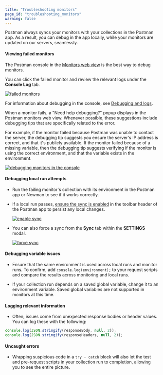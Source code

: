 ```yaml
---
title: "Troubleshooting monitors"
page_id: "troubleshooting_monitors"
warning: false
---
```


Postman always syncs your monitors with your collections in the Postman app. As a result, you can debug in the app locally, while your monitors are updated on our servers, seamlessly. 

#### Viewing failed monitors

The Postman console in the [Monitors web view](https://monitor.getpostman.com) is the best way to debug monitors. 

You can click the failed monitor and review the relevant logs under the **Console Log** tab. 

[![failed monitors](https://s3.amazonaws.com/postman-static-getpostman-com/postman-docs/WS-monitor-failed-1.png)](https://s3.amazonaws.com/postman-static-getpostman-com/postman-docs/WS-monitor-failed-1.png)

For information about debugging in the console, see [Debugging and logs](/docs/postman/sending_api_requests/debugging_and_logs).

When a monitor fails, a "Need help debugging?" popup displays in the Postman monitors web view. Whenever possible, these suggestions include debugging tips that are specifically related to the error. 

For example, if the monitor failed because Postman was unable to contact the server, the debugging tip suggests you ensure the server's IP address is correct, and that it's publicly available.  If the monitor failed because of a missing variable, then the debugging tip suggests verifying if the monitor is using the correct environment, and that the variable exists in the environment.

[![debugging monitors in the console](https://s3.amazonaws.com/postman-static-getpostman-com/postman-docs/WS-monitoring-debugging-1.png)](https://s3.amazonaws.com/postman-static-getpostman-com/postman-docs/WS-monitoring-debugging-1.png)


#### Debugging local run attempts

*   Run the failing monitor's collection with its environment in the Postman app or Newman to see if it works correctly.
*   If a local run passes, [ensure the sync is enabled](/docs/postman/launching_postman/syncing) in the toolbar header of the Postman app to persist any local changes.  
    
    [![enable sync](https://s3.amazonaws.com/postman-static-getpostman-com/postman-docs/WS-HeaderToolBar-insync.png)](https://s3.amazonaws.com/postman-static-getpostman-com/postman-docs/WS-HeaderToolBar-insync.png)
    
*   You can also force a sync from the **Sync** tab within the **SETTINGS** modal.  
    
    [![force sync](https://s3.amazonaws.com/postman-static-getpostman-com/postman-docs/59046046.png)](https://s3.amazonaws.com/postman-static-getpostman-com/postman-docs/59046046.png)

#### Debugging variable issues

*   Ensure that the same environment is used across local runs and monitor runs. To confirm, add ``console.log(environment);`` to your request scripts and compare the results across monitoring and local runs.

*   If your collection run depends on a saved global variable, change it to an environment variable. Saved global variables are not supported in monitors at this time.

#### Logging relevant information

*   Often, issues come from unexpected response bodies or header values. You can log these with the following:

```js
console.log(JSON.stringify(responseBody, null, 2));
console.log(JSON.stringify(responseHeaders, null, 2));
```


#### Uncaught errors

*   Wrapping suspicious code in a ``try - catch`` block will also let the test and pre-request scripts in your collection run to completion, allowing you to see the entire picture.
